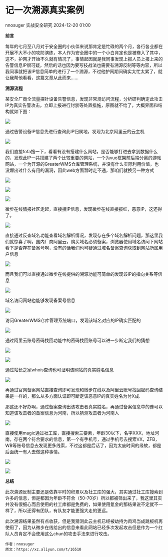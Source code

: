 #  记一次溯源真实案例   
nnosuger  实战安全研究   2024-12-20 01:00  
  
**前言**  
  
每年的七月至八月对于安全圈的小伙伴来说那肯定是忙碌的两个月，各行各业都在开展不大不小的攻防演练，本人作为安全圈中的一个小白肯定也是被卷入了其中，这不，护网才开始不久就有情况了，事情起因就是我同事发现上报人员上报上来的告警信息IP很可疑，然后的话也因为要写技战法也需要有溯源反制等等内容，所以我同事就把该IP信息简单的进行了一个溯源，不过他护网期间确实太忙太累了，就让我帮他看看，这篇文章从此而来......  
  
  
**溯源流程**  
  
某安全厂商全流量探针设备告警信息，发现非常规访问流程，分析研判确定此攻击IP为真实告警攻击，立即上报进行封禁等处置措施，原图就不给了，大概界面和结构就如下图：  
  
![](https://mmbiz.qpic.cn/mmbiz_png/zBdps5HcBF0G8qDrsf97vI7mN39SMrziaeelI8EmmoSEHzuEayGuIm9RWcMvnBolEokd4vyLWXLBXxUAaYkrGiaQ/640?wx_fmt=png&from=appmsg "")  
  
  
通过告警设备IP信息先进行查询此IP归属地，发现为北京阿里云的云主机  
  
![](https://mmbiz.qpic.cn/mmbiz_png/zBdps5HcBF0G8qDrsf97vI7mN39SMrziahMCgvoD2cSicnrJdFwXt0e6kjJ8xHbBveyMXLC6HhEvYAvwV8LStnlg/640?wx_fmt=png&from=appmsg "")  
  
  
我们直接fofa搜一下，看看有没有搭建什么网站，是否能够打进去拿到数据什么的，发现此IP一共搭建了两个比较重要的网站，一个为vue框架前后端分离的游戏网站，一个为开源的GreaterWMS仓库管理系统，并没有什么实际利用价值，也没爆出过什么有用的漏洞，因此web方面暂时走不通，那咱们就换另一种方式  
  
![](https://mmbiz.qpic.cn/mmbiz_png/zBdps5HcBF0G8qDrsf97vI7mN39SMrziag9keePqMuYy6uEzxkNEDJQonghWrI8pIC6L6qVAsdMtyShmy8ch54A/640?wx_fmt=png&from=appmsg "")  
  
![](https://mmbiz.qpic.cn/mmbiz_png/zBdps5HcBF0G8qDrsf97vI7mN39SMrziar8e6ghfyeuyNqbczlHiaYlPdJiaNwMOb0r4dWFhFVwlDoZYPttLtRLibQ/640?wx_fmt=png&from=appmsg "")  
  
![](https://mmbiz.qpic.cn/mmbiz_png/zBdps5HcBF0G8qDrsf97vI7mN39SMrziaiaDFmZxMg1lNsnKmf65iaiaEFUndxCDqobTQ1203YRqI8PdBfXlu4HIKA/640?wx_fmt=png&from=appmsg "")  
  
  
微步在线情报社区走起，直接搜IP信息，发现微步在线直接报红，恶意IP，这还得了。  
  
![](https://mmbiz.qpic.cn/mmbiz_png/zBdps5HcBF0G8qDrsf97vI7mN39SMrziayWeGCKciaj3DdOsrcQrGic1DYfpBDG7YQ3fXzNAXfLia8QVDBcyxmnseQ/640?wx_fmt=png&from=appmsg "")  
  
  
直接通过反查域名功能查看域名解析情况，发现存在多个域名解析问题，那这里我们就惊喜了啊，国内厂商阿里云，购买域名必须备案，浏览器使用域名访问下网站看下是否存在备案号啊，没有的话我们也可疑通过域名备案查询获取到网站所属用户信息  
  
![](https://mmbiz.qpic.cn/mmbiz_png/zBdps5HcBF0G8qDrsf97vI7mN39SMrziaO2TdqQia3ibl1VWdu01scGVx4BTBpfokuPTar3qDyBez821Djvb5SBBg/640?wx_fmt=png&from=appmsg "")  
  
  
而且我们可以直接通过微步在线提供的溯源功能可简单的发现该IP的指向关系等信息  
  
![](https://mmbiz.qpic.cn/mmbiz_png/zBdps5HcBF0G8qDrsf97vI7mN39SMrzia9OcuGF4GDcdsNntVVKD7iancgicUTO25aUSx42SH0CcIk4yM4LEcagibQ/640?wx_fmt=png&from=appmsg "")  
  
  
域名访问网站也能够发现备案号信息  
  
![](https://mmbiz.qpic.cn/mmbiz_png/zBdps5HcBF0G8qDrsf97vI7mN39SMrziaQdeR8ASSSVoLyOfBI7sKOrkd29jBzoliaK1KtJ9FXE3tVA8ZpDt9OLw/640?wx_fmt=png&from=appmsg "")  
  
  
访问GreaterWMS仓库管理系统端口，发现该域名对应的IP确实匹配的  
  
![](https://mmbiz.qpic.cn/mmbiz_png/zBdps5HcBF0G8qDrsf97vI7mN39SMrzia0Hw5QKSGNdoMVic7pKBibseiaQHNSTBHkiaJ4yJh3UKFLlGuzVJDJJIOuA/640?wx_fmt=png&from=appmsg "")  
  
  
通过阿里云账号密码找回功能中的密码找回账号可以进一步断定我们的猜想  
  
![](https://mmbiz.qpic.cn/mmbiz_png/zBdps5HcBF0G8qDrsf97vI7mN39SMrziaic6qJuHGwaNH1jEDCGGhSib2Fk67iaEswdPic2Viac2sVztejrn9eUJjMicQ/640?wx_fmt=png&from=appmsg "")  
  
![](https://mmbiz.qpic.cn/mmbiz_png/zBdps5HcBF0G8qDrsf97vI7mN39SMrzia74dTBZkHyXl3YicLyjNu2yBL2Ricj2jhrVWgutOjPzocsUuxHduOYsQg/640?wx_fmt=png&from=appmsg "")  
  
  
通过站长之家whois查询也可证明该网站的真实姓名信息  
  
![](https://mmbiz.qpic.cn/mmbiz_png/zBdps5HcBF0G8qDrsf97vI7mN39SMrziafm2hETrNiaYRPsl06stUsNqJIJP2FYlOlvOxK1GhE49SucOvKP9M83A/640?wx_fmt=png&from=appmsg "")  
  
  
再通过官网备案网站直接查询即可发现和微步在线以及阿里云账号找回密码查询结果是一样的，那么从多方面认证即可断定该恶意IP的真实姓名为付X成.  
  
那这还不好办啊，通过备案查询出该攻击者真实姓名，再通过备案信息中的豫可以知道该攻击者的备案信息为河南，所以猜测攻击者为河南人  
  
![](https://mmbiz.qpic.cn/mmbiz_png/zBdps5HcBF0G8qDrsf97vI7mN39SMrziaCd11Cn7rmE79BlZXKUnnKTxiaJ9abMa8CV5hZB7f4OMudYjHe9vQzZQ/640?wx_fmt=png&from=appmsg "")  
  
  
直接使用magic通过社工库，直接搜索三要素，年龄30以下，名字XXX，地址河南，存在两个符合要求的信息，第一个有手机号，通过手机号去搜索VX，ZFB，WB等账号信息去发现更多线索，不过这都是后话了，因为太废时间的缘故，都是后面统一有人去做这种事情。  
  
![](https://mmbiz.qpic.cn/mmbiz_png/zBdps5HcBF0G8qDrsf97vI7mN39SMrziawDdsZLVDxtSgErDrrbaUibU5XOGicJfXh2FX00NBcZI5muN9l5eUltCg/640?wx_fmt=png&from=appmsg "")  
  
![](https://mmbiz.qpic.cn/mmbiz_png/zBdps5HcBF0G8qDrsf97vI7mN39SMrziaKB2ApRtFVl5MhebXuCrH3tFAPNQkmoJxiaCY7xt9WEkPGU9JR9RicJKA/640?wx_fmt=png&from=appmsg "")  
  
  
**总结**  
  
此次溯源反制主要还是依靠平时的积累以及社工库的强大，其实通过社工库搜索到许多的信息，但是都因为年龄不符合（50-70岁）所以都被筛出来了，我这里其实并没有很细心而且使用的社工库都是免费的，如果使用氪金的那结果说不定就不一样了，所以还得有团队，有队友才能更强大走的更远。  
  
此次溯源结果虽然有点收获，但是我猜测此云主机已经被劫持为肉鸡当成跳板机再使用了，因为从微步在线给出的信息来看此网站已经多次发起攻击但是作为一个红队人员肯定不会使用这么chun的攻击手法来进行攻击。  
  
```
作者：nnosuger
原文：https://xz.aliyun.com/t/16510
```  
  
  
